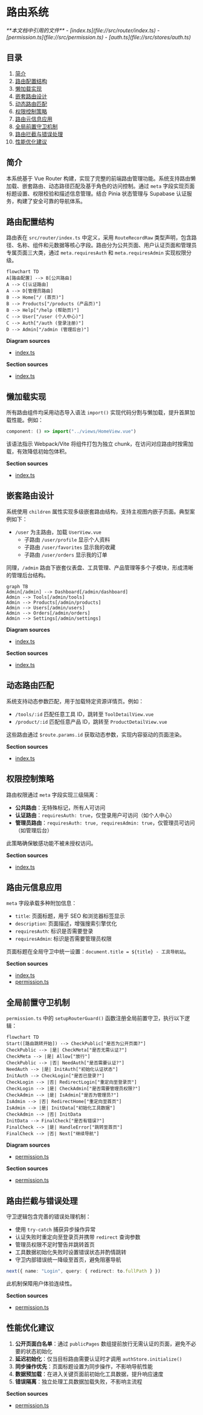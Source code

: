 # 路由系统

<cite>
**本文档中引用的文件**  
- [index.ts](file://src/router/index.ts)
- [permission.ts](file://src/permission.ts)
- [auth.ts](file://src/stores/auth.ts)
</cite>

## 目录
1. [简介](#简介)
2. [路由配置结构](#路由配置结构)
3. [懒加载实现](#懒加载实现)
4. [嵌套路由设计](#嵌套路由设计)
5. [动态路由匹配](#动态路由匹配)
6. [权限控制策略](#权限控制策略)
7. [路由元信息应用](#路由元信息应用)
8. [全局前置守卫机制](#全局前置守卫机制)
9. [路由拦截与错误处理](#路由拦截与错误处理)
10. [性能优化建议](#性能优化建议)

## 简介
本系统基于 Vue Router 构建，实现了完整的前端路由管理功能。系统支持路由懒加载、嵌套路由、动态路径匹配及基于角色的访问控制。通过 `meta` 字段实现页面标题设置、权限校验和描述信息管理。结合 Pinia 状态管理与 Supabase 认证服务，构建了安全可靠的导航体系。

## 路由配置结构
路由表在 `src/router/index.ts` 中定义，采用 `RouteRecordRaw` 类型声明，包含路径、名称、组件和元数据等核心字段。路由分为公共页面、用户认证页面和管理员专属页面三大类，通过 `meta.requiresAuth` 和 `meta.requiresAdmin` 实现权限分级。

```mermaid
flowchart TD
A[路由配置] --> B[公共路由]
A --> C[认证路由]
A --> D[管理员路由]
B --> Home["/ (首页)"]
B --> Products["/products (产品页)"]
B --> Help["/help (帮助页)"]
C --> User["/user (个人中心)"]
C --> Auth["/auth (登录注册)"]
D --> Admin["/admin (管理后台)"]
```

**Diagram sources**  
- [index.ts](file://src/router/index.ts#L15-L360)

**Section sources**  
- [index.ts](file://src/router/index.ts#L1-L360)

## 懒加载实现
所有路由组件均采用动态导入语法 `import()` 实现代码分割与懒加载，提升首屏加载性能。例如：

```ts
component: () => import("../views/HomeView.vue")
```

该语法指示 Webpack/Vite 将组件打包为独立 chunk，在访问对应路由时按需加载，有效降低初始包体积。

**Section sources**  
- [index.ts](file://src/router/index.ts#L15-L360)

## 嵌套路由设计
系统使用 `children` 属性实现多级嵌套路由结构，支持主视图内嵌子页面。典型案例如下：

- `/user` 为主路由，加载 `UserView.vue`
  - 子路由 `/user/profile` 显示个人资料
  - 子路由 `/user/favorites` 显示我的收藏
  - 子路由 `/user/orders` 显示我的订单

同理，`/admin` 路由下嵌套仪表盘、工具管理、产品管理等多个子模块，形成清晰的管理后台结构。

```mermaid
graph TB
Admin[/admin] --> Dashboard[/admin/dashboard]
Admin --> Tools[/admin/tools]
Admin --> Products[/admin/products]
Admin --> Users[/admin/users]
Admin --> Orders[/admin/orders]
Admin --> Settings[/admin/settings]
```

**Diagram sources**  
- [index.ts](file://src/router/index.ts#L155-L211)

**Section sources**  
- [index.ts](file://src/router/index.ts#L155-L211)

## 动态路由匹配
系统支持动态参数匹配，用于加载特定资源详情页。例如：

- `/tools/:id` 匹配任意工具 ID，跳转至 `ToolDetailView.vue`
- `/product/:id` 匹配任意产品 ID，跳转至 `ProductDetailView.vue`

这些路由通过 `$route.params.id` 获取动态参数，实现内容驱动的页面渲染。

**Section sources**  
- [index.ts](file://src/router/index.ts#L135-L145)

## 权限控制策略
路由权限通过 `meta` 字段实现三级隔离：
- **公共路由**：无特殊标记，所有人可访问
- **认证路由**：`requiresAuth: true`，仅登录用户可访问（如个人中心）
- **管理员路由**：`requiresAuth: true, requiresAdmin: true`，仅管理员可访问（如管理后台）

此策略确保敏感功能不被未授权访问。

**Section sources**  
- [index.ts](file://src/router/index.ts#L155-L211)

## 路由元信息应用
`meta` 字段承载多种附加信息：
- `title`: 页面标题，用于 SEO 和浏览器标签显示
- `description`: 页面描述，增强搜索引擎优化
- `requiresAuth`: 标识是否需要登录
- `requiresAdmin`: 标识是否需要管理员权限

页面标题在全局守卫中统一设置：`document.title = ${title} - 工具导航站`。

**Section sources**  
- [index.ts](file://src/router/index.ts#L15-L360)
- [permission.ts](file://src/permission.ts#L15-L25)

## 全局前置守卫机制
`permission.ts` 中的 `setupRouterGuard()` 函数注册全局前置守卫，执行以下逻辑：

```mermaid
flowchart TD
Start([路由跳转开始]) --> CheckPublic["是否为公开页面?"]
CheckPublic --> |是| CheckMeta["是否无需认证?"]
CheckMeta --> |是| Allow["放行"]
CheckPublic --> |否| NeedAuth["是否需要认证?"]
NeedAuth --> |是| InitAuth["初始化认证状态"]
InitAuth --> CheckLogin["是否已登录?"]
CheckLogin --> |否| RedirectLogin["重定向至登录页"]
CheckLogin --> |是| CheckAdmin["是否需要管理员权限?"]
CheckAdmin --> |是| IsAdmin["是否为管理员?"]
IsAdmin --> |否| RedirectHome["重定向至首页"]
IsAdmin --> |是| InitData["初始化工具数据"]
CheckAdmin --> |否| InitData
InitData --> FinalCheck["是否有错误?"]
FinalCheck --> |是| HandleError["跳转至首页"]
FinalCheck --> |否| Next["继续导航"]
```

**Diagram sources**  
- [permission.ts](file://src/permission.ts#L10-L85)

**Section sources**  
- [permission.ts](file://src/permission.ts#L1-L89)

## 路由拦截与错误处理
守卫逻辑包含完善的错误处理机制：
- 使用 `try-catch` 捕获异步操作异常
- 认证失败时重定向至登录页并携带 `redirect` 查询参数
- 管理员权限不足时警告并跳转首页
- 工具数据初始化失败时设置错误状态并酌情跳转
- 守卫内部错误统一降级至首页，避免阻塞导航

```ts
next({ name: "Login", query: { redirect: to.fullPath } })
```

此机制保障用户体验连续性。

**Section sources**  
- [permission.ts](file://src/permission.ts#L50-L85)

## 性能优化建议
1. **公开页面白名单**：通过 `publicPages` 数组提前放行无需认证的页面，避免不必要的状态初始化
2. **延迟初始化**：仅当目标路由需要认证时才调用 `authStore.initialize()`
3. **同步操作优先**：页面标题设置为同步操作，不影响导航性能
4. **数据预加载**：在进入关键页面前初始化工具数据，提升响应速度
5. **错误隔离**：独立处理工具数据加载失败，不影响主流程

**Section sources**  
- [permission.ts](file://src/permission.ts#L10-L89)